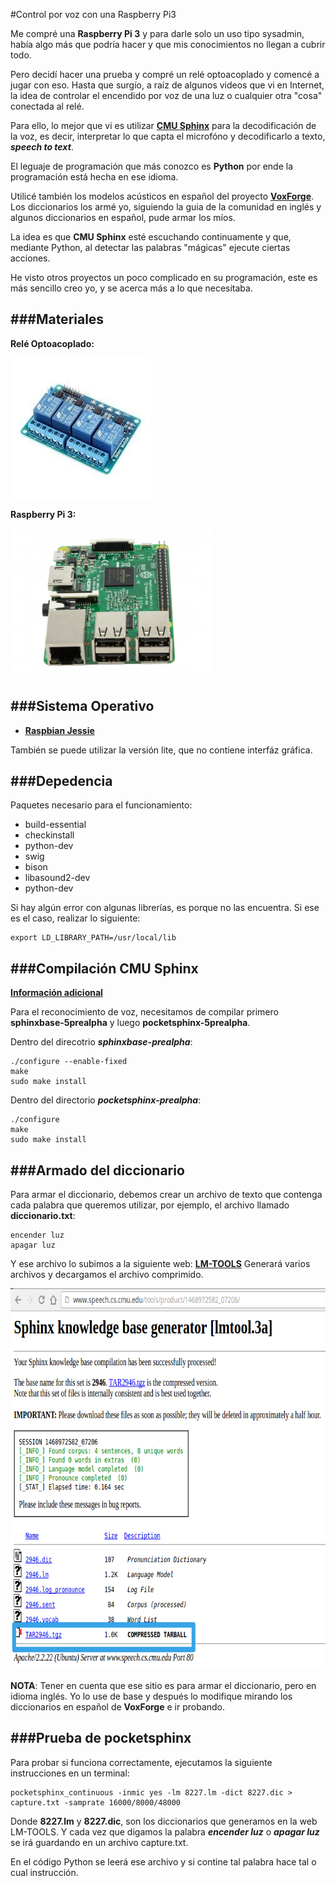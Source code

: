 #Control por voz con una Raspberry Pi3

Me compré una **Raspberry Pi 3** y para darle solo un uso tipo sysadmin, había algo más que podría hacer y que mis conocimientos no llegan a cubrir todo.

Pero decidí hacer una prueba y compré un relé optoacoplado y comencé a jugar con eso. Hasta que surgío, a raíz de algunos videos que vi en Internet, la idea de controlar el encendido por voz de una luz o cualquier otra "cosa" conectada al relé.

Para ello, lo mejor que vi es utilizar **[CMU Sphinx](http://cmusphinx.sourceforge.net/)** para la decodificación de la voz, es decir, interpretar lo que capta el microfóno y decodificarlo a texto, ***speech to text***.

El leguaje de programación que más conozco es **Python** por ende la programación está hecha en ese idioma.

Utilicé también los modelos acústicos en español del proyecto **[VoxForge](http://www.voxforge.org/es)**. Los diccionarios los armé yo, siguiendo la guia de la comunidad en inglés y algunos diccionarios en español, pude armar los míos.

La idea es que **CMU Sphinx** esté escuchando continuamente y que, mediante Python, al detectar las palabras "mágicas" ejecute ciertas acciones.

He visto otros proyectos un poco complicado en su programación, este es más sencillo creo yo, y se acerca más a lo que necesitaba.

###Materiales
----
**Relé Optoacoplado:**

![](imagenes/rele_optoacoplado.jpg) 

**Raspberry Pi 3:**

 <img src="imagenes/raspberry-pi3.jpg" alt="Smiley face" height="240" width="320"> 

###Sistema Operativo
----
* **[Raspbian Jessie](https://www.raspberrypi.org/downloads/raspbian/)**

También se puede utilizar la versión lite, que no contiene interfáz gráfica.

###Depedencia
----

Paquetes necesario para el funcionamiento:

* build-essential
* checkinstall
* python-dev
* swig
* bison
* libasound2-dev
* python-dev

Si hay algún error con algunas librerías, es porque no las encuentra. Si ese es el caso, realizar lo siguiente:

	export LD_LIBRARY_PATH=/usr/local/lib

###Compilación CMU Sphinx
----
**[Información adicional](https://element2048.wordpress.com/2007/03/09/comando-make-y-configure/)**

Para el reconocimiento de voz, necesitamos de compilar primero **sphinxbase-5prealpha** y luego **pocketsphinx-5prealpha**.

Dentro del direcotrio ***sphinxbase-prealpha***:

	./configure --enable-fixed
	make
	sudo make install

Dentro del directorio ***pocketsphinx-prealpha***: 

	./configure
	make
	sudo make install

###Armado del diccionario
----
Para armar el diccionario, debemos crear un archivo de texto que contenga cada palabra que queremos utilizar, por ejemplo, el archivo llamado **diccionario.txt**:

	encender luz
	apagar luz

Y ese archivo lo subimos a la siguiente web: **[LM-TOOLS](www.speech.cs.cmu.edu/tools/lmtool-new.html)**
Generará varios archivos y decargamos el archivo comprimido.

 <img src="imagenes/LM-TOOLS.png" alt="Smiley face" height="610" width="720"> 

**NOTA**: Tener en cuenta que ese sitio es para armar el diccionario, pero en idioma inglés. Yo lo use de base y después lo modifique mirando los diccionarios en español de **VoxForge** e ir probando.

###Prueba de pocketsphinx
----
Para probar si funciona correctamente, ejecutamos la siguiente instrucciones en un terminal:

	pocketsphinx_continuous -inmic yes -lm 8227.lm -dict 8227.dic > capture.txt -samprate 16000/8000/48000 

Donde **8227.lm** y **8227.dic**, son los diccionarios que generamos en la web LM-TOOLS. Y cada vez que digamos la palabra ***encender luz*** o ***apagar luz*** se irá guardando en un archivo capture.txt.

En el código Python se leerá ese archivo y si contine tal palabra hace tal o cual instrucción.

